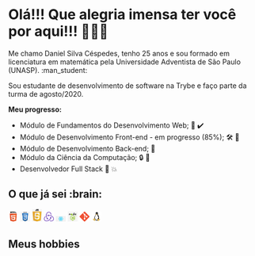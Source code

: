 # Olá!!! Que alegria imensa ter você por aqui!!! :star_struck::star_struck::star_struck:

<p> Me chamo Daniel Silva Céspedes, tenho 25 anos e sou formado em licenciatura em matemática pela Universidade Adventista de São Paulo (UNASP). :man_student: <p/>
<p> Sou estudante de desenvolvimento de software na Trybe e faço parte da turma de agosto/2020. </p>
<b>Meu progresso: </b>

* Módulo de Fundamentos do Desenvolvimento Web; :1st_place_medal: :heavy_check_mark:
* Módulo de Desenvolvimento Front-end - em progresso (85%); 	:hammer_and_wrench: :construction:
* Módulo de Desenvolvimento Back-end; :closed_lock_with_key: 
* Módulo da Ciência da Computação; :lock: :key:
* Desenvolvedor Full Stack :checkered_flag: :boom:

<h2>O que já sei :brain:</h2>

<img src="https://raw.githubusercontent.com/PHTF92/PHTF92/master/images/html.png" width='20px'/>
<img src="https://raw.githubusercontent.com/PHTF92/PHTF92/master/images/css.jpeg" width='20px'/>
<img src="https://raw.githubusercontent.com/PHTF92/PHTF92/master/images/js.png" width='20px'/>
<img src="https://raw.githubusercontent.com/PHTF92/PHTF92/master/images/redux.png" width='20px'/>
<img src="https://raw.githubusercontent.com/PHTF92/PHTF92/master/images/react.png" width='20px'/>
<img src="https://raw.githubusercontent.com/PHTF92/PHTF92/master/images/node.jpeg" width='20px'/>
<img src="https://raw.githubusercontent.com/PHTF92/PHTF92/master/images/git.png" width='20px'/>
<img src="https://raw.githubusercontent.com/PHTF92/PHTF92/master/images/linux.png" width='20px'/>

<h2>Meus hobbies </h2>
